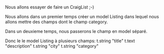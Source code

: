 Nous allons essayer de faire un CraigList ;-)

Nous allons dans un premier temps créer un model Listing dans lequel nous allons mettre des champs dont le champ category.

Dans un deuxieme temps, nous passerons le champ en model séparé.

Donc le le model Listing à plusieurs champs:
    t.string   "title"
    t.text     "description"
    t.string   "city"
    t.string  "category"
